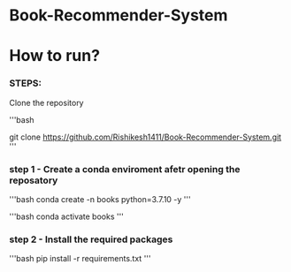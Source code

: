 # Book-Recommender-System

# How to run?

### STEPS:


Clone the repository

'''bash 

git clone https://github.com/Rishikesh1411/Book-Recommender-System.git  '''

### step 1 - Create a conda enviroment afetr  opening the reposatory

'''bash 
conda create -n books python=3.7.10 -y
'''

'''bash
conda activate books
'''

### step 2 - Install the required packages
'''bash
pip install -r requirements.txt
'''